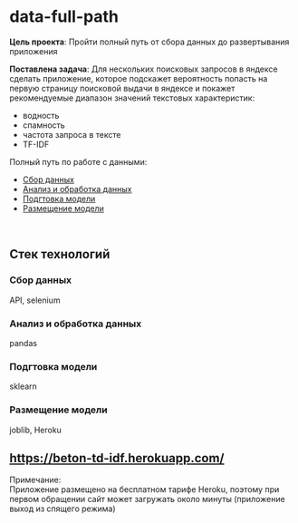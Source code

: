 # data-full-path

**Цель проекта**: Пройти полный путь от сбора данных до развертывания приложения <br>

**Поставлена задача**: Для нескольких поисковых запросов в яндексе сделать приложение, которое подскажет вероятность попасть на первую страницу поисковой выдачи в яндексе и покажет рекомендуемые диапазон значений текстовых характеристик: 
- водность
- спамность
- частота запроса в тексте
- TF-IDF

Полный путь по работе с данными:  
- <a href="/collect">Сбор данных</a>
- <a href="/analysis">Анализ и обработка данных</a>
- <a href="/prepareToDeploy">Подгтовка модели</a>
- <a href="/app">Размещение модели</a>
<br>

## Стек технологий

### Сбор данных
API, selenium

### Анализ и обработка данных
pandas

### Подгтовка модели
sklearn

### Размещение модели
joblib, Heroku

## https://beton-td-idf.herokuapp.com/
Примечание:<br>
Приложение размещено на бесплатном тарифе Heroku, поэтому при первом обращении сайт может загружать около минуты (приложение выход из спящего режима)
